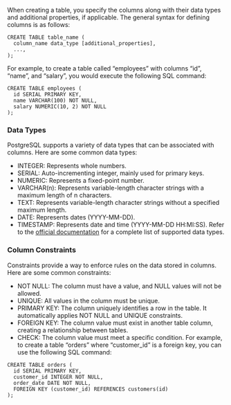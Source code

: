 When creating a table, you specify the columns along with their data types and additional properties, if applicable. The general syntax for defining columns is as follows:
```
CREATE TABLE table_name (
  column_name data_type [additional_properties],
  ...,
);
```
For example, to create a table called “employees” with columns “id”, “name”, and “salary”, you would execute the following SQL command:
```
CREATE TABLE employees (
  id SERIAL PRIMARY KEY,
  name VARCHAR(100) NOT NULL,
  salary NUMERIC(10, 2) NOT NULL
);
```
### Data Types
PostgreSQL supports a variety of data types that can be associated with columns. Here are some common data types:

- INTEGER: Represents whole numbers.
- SERIAL: Auto-incrementing integer, mainly used for primary keys.
- NUMERIC: Represents a fixed-point number.
- VARCHAR(n): Represents variable-length character strings with a maximum length of n characters.
- TEXT: Represents variable-length character strings without a specified maximum length.
- DATE: Represents dates (YYYY-MM-DD).
- TIMESTAMP: Represents date and time (YYYY-MM-DD HH:MI:SS).
Refer to the [official documentation](https://www.postgresql.org/docs/current/datatype.html) for a complete list of supported data types.

### Column Constraints
Constraints provide a way to enforce rules on the data stored in columns. Here are some common constraints:

- NOT NULL: The column must have a value, and NULL values will not be allowed.
- UNIQUE: All values in the column must be unique.
- PRIMARY KEY: The column uniquely identifies a row in the table. It automatically applies NOT NULL and UNIQUE constraints.
- FOREIGN KEY: The column value must exist in another table column, creating a relationship between tables.
- CHECK: The column value must meet a specific condition.
For example, to create a table “orders” where “customer_id” is a foreign key, you can use the following SQL command:
```
CREATE TABLE orders (
  id SERIAL PRIMARY KEY,
  customer_id INTEGER NOT NULL,
  order_date DATE NOT NULL,
  FOREIGN KEY (customer_id) REFERENCES customers(id)
);
```